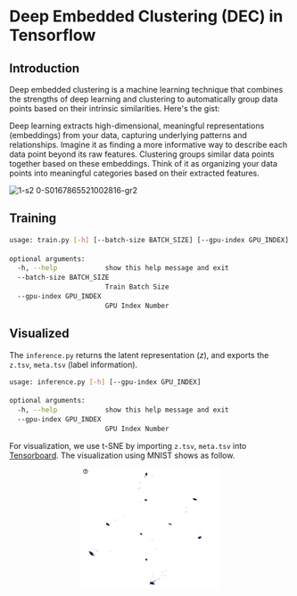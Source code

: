 # Deep Embedded Clustering (DEC) in Tensorflow

## Introduction
Deep embedded clustering is a machine learning technique that combines the strengths of deep learning and clustering to automatically group data points based on their intrinsic similarities. Here's the gist:

Deep learning extracts high-dimensional, meaningful representations (embeddings) from your data, capturing underlying patterns and relationships. Imagine it as finding a more informative way to describe each data point beyond its raw features.
Clustering groups similar data points together based on these embeddings. Think of it as organizing your data points into meaningful categories based on their extracted features.

![1-s2 0-S0167865521002816-gr2](https://github.com/lamthienphuc/Clustering/assets/130354234/54ad1123-cd4f-438d-84f5-5d37f6528846)


## Training
```sh
usage: train.py [-h] [--batch-size BATCH_SIZE] [--gpu-index GPU_INDEX]

optional arguments:
  -h, --help            show this help message and exit
  --batch-size BATCH_SIZE
                        Train Batch Size
  --gpu-index GPU_INDEX
                        GPU Index Number
```

## Visualized
The `inference.py` returns the latent representation ($z$), and exports the `z.tsv`, `meta.tsv` (label information).
```sh
usage: inference.py [-h] [--gpu-index GPU_INDEX]

optional arguments:
  -h, --help            show this help message and exit
  --gpu-index GPU_INDEX
                        GPU Index Number
```
For visualization, we use t-SNE by importing `z.tsv`, `meta.tsv` into [Tensorboard][tensorboard-url].
The visualization using MNIST shows as follow.

<p align="center">
  <img src="cluster.png" width="50%" height="50%" />
</p>

[dec-arxiv]: https://arxiv.org/pdf/1511.06335.pdf
[tensorboard-url]: https://projector.tensorflow.org
